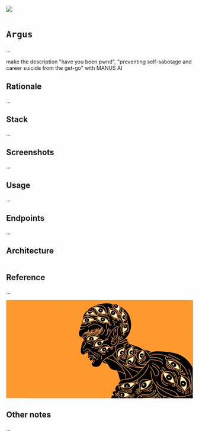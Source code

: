 [![](https://img.shields.io/badge/argus_1.0.0-passing-green)](https://github.com/gongahkia/argus/releases/tag/1.0.0) 

# `Argus`

...

make the description "have you been pwnd", "preventing self-sabotage and career suicide from the get-go" with MANUS AI

## Rationale

...

## Stack

...

## Screenshots

...

## Usage

...

## Endpoints

...

## Architecture

```mermaid

```

## Reference

...

![](./asset/logo/argus.webp)

## Other notes

...